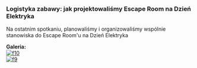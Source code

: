 ### Logistyka zabawy: jak projektowaliśmy Escape Room na Dzień Elektryka

Na ostatnim spotkaniu, planowaliśmy i organizowaliśmy wspólnie stanowiska do Escape Room'u na Dzień Elektryka

**Galeria:**  
[![f10](https://i.postimg.cc/X7992KZt/f10.jpg)](https://postimg.cc/hfPJvd10)  
[![f9](https://i.postimg.cc/sfkp9H2p/f9.jpg)](https://postimg.cc/grKXGD8J)